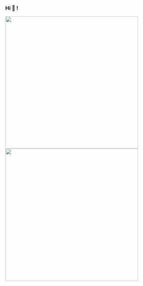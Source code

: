### Hi 👋 !

<!--
**XXHolic/XXHolic** is a ✨ _special_ ✨ repository because its `README.md` (this file) appears on your GitHub profile.

Here are some ideas to get you started:

- 🔭 I’m currently working on ...
- 🌱 I’m currently learning ...
- 👯 I’m looking to collaborate on ...
- 🤔 I’m looking for help with ...
- 💬 Ask me about ...
- 📫 How to reach me: ...
- 😄 Pronouns: ...
- ⚡ Fun fact: ...
-->

<a href="https://github.com/anuraghazra/github-readme-stats">
  <img align="center" width="420" src="https://github-readme-stats.vercel.app/api?username=XXHolic&?count_private=true&show_icons=true&theme=radical" />
</a>

<a href="https://github.com/anuraghazra/github-readme-stats">
  <img align="center" width="420" src="https://github-readme-stats.vercel.app/api/top-langs/?username=XXHolic&layout=compact&line_height=26&count_private=true&show_icons=true&theme=radical&hide=CoffeeScript" />
</a>
